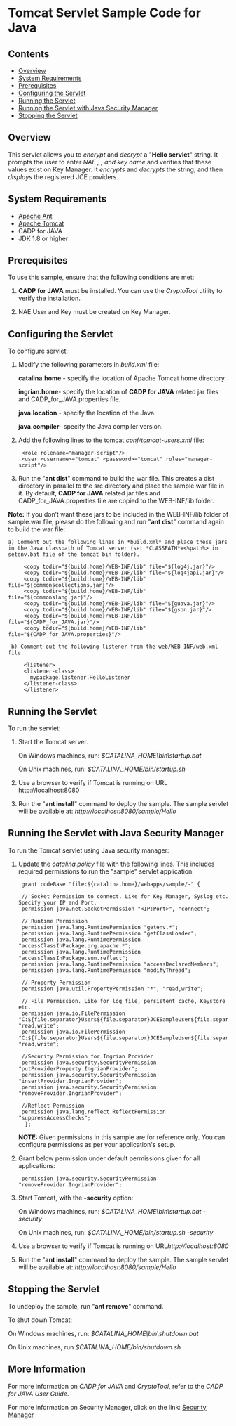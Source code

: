 # Tomcat Servlet Sample Code for Java

## Contents

- [Overview](#Overview)
- [System Requirements](#System-Requirements)
- [Prerequisites](#Prerequisites)
- [Configuring the Servlet](#Configuring-the-Servlet)
- [Running the Servlet](#Running-the-Servlet)
- [Running the Servlet with Java Security Manager](#Running-the-Servlet-with-Java-Security-Manager)
- [Stopping the Servlet](#Stopping-the-Servlet)

## Overview

This servlet allows you to *encrypt* and *decrypt* a "**Hello servlet**" string.
It prompts the user to enter *NAE <username>, <password>, and key name* and verifies that these values exist on Key Manager. 
It *encrypts* and *decrypts* the string, and then *displays* the registered JCE providers.

## System Requirements

- [Apache Ant](http://ant.apache.org)
- [Apache Tomcat](http://tomcat.apache.org) 
- CADP for JAVA
- JDK 1.8 or higher

## Prerequisites

To use this sample, ensure that the following conditions are met:

1. **CADP for JAVA** must be installed. You can use the *CryptoTool* utility to verify the installation.
   
2. NAE User and Key must be created on Key Manager. 

## Configuring the Servlet

To configure servlet:

1. Modify the following parameters in *build.xml* file:

 	**catalina.home** - specify the location of Apache Tomcat home directory.

	**ingrian.home**-  specify the location of **CADP for JAVA** related jar files and CADP_for_JAVA.properties file.

 	**java.location** - specify the location of the Java.

	**java.compiler**- specify the Java compiler version.

2. Add the following lines to the tomcat *conf/tomcat-users.xml* file:

	    <role rolename="manager-script"/>
    	<user <username>="tomcat" <password>="tomcat" roles="manager-script"/>
	
3. Run the "**ant dist**" command to build the war file. This creates a dist directory in parallel to the src directory and place the sample.war file in it. By default, **CADP for JAVA** related jar files and CADP_for_JAVA.properties file are copied to the WEB-INF/lib folder. 
   
**Note:** If you don’t want these jars to be included in the WEB-INF/lib folder of sample.war file, please do the following and run "**ant dist**" command again to build the war file:

	a) Comment out the following lines in *build.xml* and place these jars in the Java classpath of Tomcat server (set *CLASSPATH*=<%path%> in setenv.bat file of the tomcat bin folder).
	
	     <copy todir="${build.home}/WEB-INF/lib" file="${log4j.jar}"/>
  	     <copy todir="${build.home}/WEB-INF/lib" file="${log4japi.jar}"/>
  	     <copy todir="${build.home}/WEB-INF/lib" file="${commonscollections.jar}"/>
  	     <copy todir="${build.home}/WEB-INF/lib" file="${commonslang.jar}"/>
  	     <copy todir="${build.home}/WEB-INF/lib" file="${guava.jar}"/>
	     <copy todir="${build.home}/WEB-INF/lib" file="${gson.jar}"/>
         <copy todir="${build.home}/WEB-INF/lib" file="${CADP_for_JAVA.jar}"/>
         <copy todir="${build.home}/WEB-INF/lib" file="${CADP_for_JAVA.properties}"/>
	
	 b) Comment out the following listener from the web/WEB-INF/web.xml file.
	 
         <listener>  
    	 <listener-class>
           mypackage.listener.HelloListener
    	 </listener-class>
    	 </listener> 

## Running the Servlet

To run the servlet:

1. Start the Tomcat server.

      On Windows machines, run:
   *$CATALINA_HOME\bin\startup.bat*         

      On Unix machines, run:
   *$CATALINA_HOME/bin/startup.sh*          

2. Use a browser to verify if Tomcat is running on URL http://localhost:8080   

3. Run the "**ant install**" command to deploy the sample. The sample servlet will be
   available at:  *http://localhost:8080/sample/Hello*

## Running the Servlet with Java Security Manager

To run the Tomcat servlet using Java security manager:

1. Update the *catalina.policy* file with the following lines. This includes required permissions to run the "sample" servlet application.

        grant codeBase "file:${catalina.home}/webapps/sample/-" {

        // Socket Permission to connect. Like for Key Manager, Syslog etc. Specify your IP and Port.
        permission java.net.SocketPermission "<IP:Port>", "connect";

	    // Runtime Permission
	    permission java.lang.RuntimePermission "getenv.*";
	    permission java.lang.RuntimePermission "getClassLoader";
	    permission java.lang.RuntimePermission "accessClassInPackage.org.apache.*";
	    permission java.lang.RuntimePermission "accessClassInPackage.sun.reflect";
	    permission java.lang.RuntimePermission "accessDeclaredMembers";
	    permission java.lang.RuntimePermission "modifyThread";

	    // Property Permission
	    permission java.util.PropertyPermission "*", "read,write";

	    // File Permission. Like for log file, persistent cache, Keystore etc.
        permission java.io.FilePermission "C:${file.separator}Users${file.separator}JCESampleUser${file.separator}Logs${file.separator}*", "read,write";
	    permission java.io.FilePermission "C:${file.separator}Users${file.separator}JCESampleUser${file.separator}Logs", "read,write";

	    //Security Permission for Ingrian Provider
	    permission java.security.SecurityPermission "putProviderProperty.IngrianProvider";
	    permission java.security.SecurityPermission "insertProvider.IngrianProvider";
	    permission java.security.SecurityPermission "removeProvider.IngrianProvider";

	    //Reflect Permission
	    permission java.lang.reflect.ReflectPermission "suppressAccessChecks";	
	     };
	
     **NOTE:** Given permissions in this sample are for reference only. You can configure permissions as per your application's setup. 

2. Grant below permission under default permissions given for all applications:

	    permission java.security.SecurityPermission "removeProvider.IngrianProvider";
    
3. Start Tomcat, with the **-security** option:

     On Windows machines, run:
   *$CATALINA_HOME\bin\startup.bat -security*

     On Unix machines, run:
   *$CATALINA_HOME/bin/startup.sh -security*	 

4. Use a browser to verify if Tomcat is running on URL*http://localhost:8080*
      
5. Run the "**ant install**" command to deploy the sample. The sample servlet will be
   available at: *http://localhost:8080/sample/Hello*

## Stopping the Servlet

To undeploy the sample, run "**ant remove**" command.

To shut down Tomcat:

   On Windows machines, run: 
  *$CATALINA_HOME\bin\shutdown.bat* 
     
   On Unix machines, run 
  *$CATALINA_HOME/bin/shutdown.sh*        

## More Information

For more information on *CADP for JAVA* and *CryptoTool*, refer to the *CADP for JAVA User Guide*.

For more information on Security Manager, click on the link: [Security Manager](https://tomcat.apache.org/tomcat-7.0-doc/security-manager-howto.html)